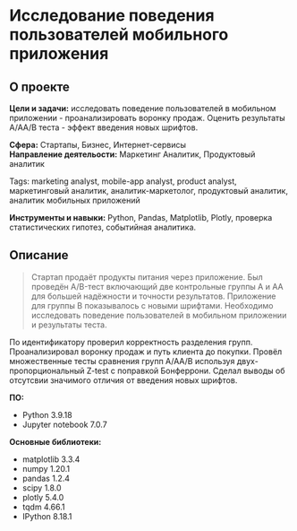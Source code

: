 # Исследование поведения пользователей мобильного приложения

## О проекте
**Цели и задачи:** исследовать поведение пользователей в мобильном приложении - проанализировать воронку продаж. Оценить результаты A/AA/B теста - эффект введения новых шрифтов.

**Сфера:** Стартапы, Бизнес, Интернет-сервисы\
**Направление деятельости:** Маркетинг Аналитик, Продуктовый аналитик

Tags: marketing analyst, mobile-app analyst, product analyst, маркетинговый аналитик, аналитик-маркетолог, продуктовый аналитик, аналитик мобильных приложений

**Инструменты и навыки:** Python, Pandas, Matplotlib, Plotly, проверка статистических гипотез, событийная аналитика.

## Описание
>Стартап продаёт продукты питания через приложение. Был проведён A/B-тест включающий две контрольные группы A и AA для большей надёжности и точности результатов. Приложение для группы B показывалось с новыми шрифтами. Необходимо исследовать поведение пользователей в мобильном приложении и результаты теста. 

По идентификатору проверил корректность разделения групп. Проанализировал воронку продаж и путь клиента до покупки. Провёл множественные тесты сравнения групп A/AA/B используя двух-пропорциональный Z-test с поправкой Бонферрони. Сделал выводы об отсутсвии значимого отличия от введения новых шрифтов.

**ПО:**
+ Python 3.9.18
+ Jupyter notebook 7.0.7

**Основные библиотеки:**
- matplotlib 3.3.4
- numpy 1.20.1
- pandas 1.2.4
- scipy 1.8.0
- plotly 5.4.0
- tqdm 4.66.1
- IPython 8.18.1
